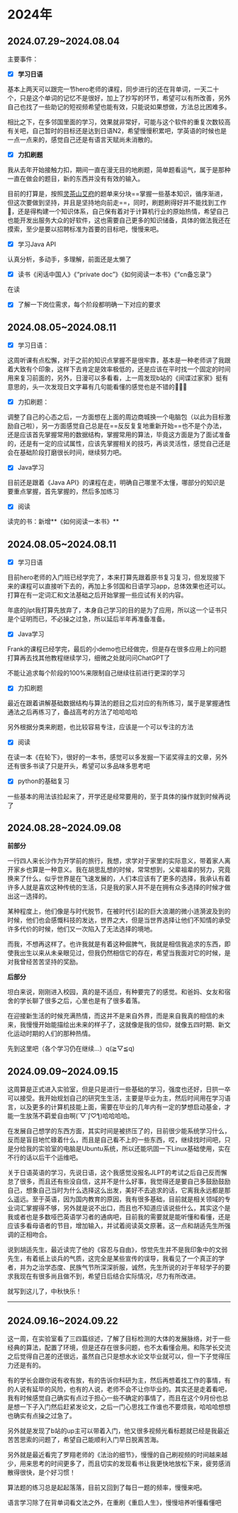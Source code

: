 # 2024年

## 2024.07.29~2024.08.04

主要事件：

- [x] **学习日语**

基本上两天可以跟完一节hero老师的课程，同步进行的还在背单词，一天二十个，只是这个单词的记忆不是很好，加上了抄写的环节，希望可以有所改善，另外自己也找了一些助记的短视频希望也能有效，只能说如果想做，方法总比困难多。

相比之下，在多邻国里面的学习，效果就非常好，可能与这个软件的重复次数较高有关吧，自己暂时的目标还是达到日语N2，希望慢慢积累吧，学英语的时候也是一点一点来的，感觉自己还是有语言天赋尚未消散的。

- [x] **力扣刷题**

我从去年开始接触力扣，期间一直在漫无目的地刷题，简单题看运气，属于是那种一直在做会的题目，新的东西并没有有效的输入。

目前的打算是，按照[灵茶山艾府](https://space.bilibili.com/206214)的题单来分块==掌握一些基本知识，循序渐进，但这次要做到坚持，并且是坚持地向前走==，同时，刷题刷得好并不能找到工作💼，还是得构建一个知识体系，自己保有着对于计算机行业的原始热情，希望自己也能开发出服务大众的好软件，这也需要自己更多的知识储备，具体的做法我还在摸索，至少是要以招聘标准为首要的目标吧，慢慢来吧。

- [x] 学习Java API

认真分析，多动手，多理解，前面还是太懒了

- [x] 读书《闲话中国人》《“private doc”》《如何阅读一本书》《“cn备忘录”》

在读 

- [x] 了解一下岗位需求，每个阶段都明确一下对应的要求



## 2024.08.05~2024.08.11

- [x] 学习日语：

这周听课有点松懈，对于之前的知识点掌握不是很牢靠，基本是一种老师讲了我跟着大致有个印象，这样下去肯定是效率极低的，还是应该在平时找一个固定的时间用来复习前面的，另外，日漫可以多看看，上一周发现b站的《间谍过家家》挺有意思的，头一次发现日文字幕有几句能看懂的感觉也是不错的🤣🤣🤣

- [x] 力扣刷题：

调整了自己的心态之后，一方面想在上面的周边商城换一个电脑包（以此为目标激励自己啦），另一方面感觉自己总是在==反反复复地重新开始==也不是个办法，还是应该首先掌握常用的数据结构，掌握常用的算法，毕竟这方面是为了面试准备的，还是有一定的应试属性，应该先掌握相关的技巧，再谈灵活性，感觉自己还是会在基础阶段打磨很长时间，继续努力吧。

- [x] Java学习

目前还是跟着《Java API》的课程在走，明确自己哪里不太懂，哪部分的知识是要重点掌握，首先掌握的，然后多加练习

- [x] 阅读

读完的书：新增**《如何阅读一本书》**

## 2024.08.05~2024.08.11

- [x] 学习日语

目前hero老师的入门班已经学完了，本来打算先跟着原书复习复习，但发现接下来的课程可以直接听下去的，再加上多邻国和日语学习app，总体效果也还可以。打算在有一定词汇和文法基础之后开始掌握一些应试有关的内容。

年底的jlpt我打算先放弃了，本身自己学习的目的是为了应用，所以这一个证书只是个证明而已，不必操之过急，所以延后半年再准备准备。

- [x] Java学习

Frank的课程已经学完，最后的小demo也已经做完，但是存在很多应用上的问题打算再去找其他教程继续学习，细微之处就问问ChatGPT了

不能让追求每个阶段的100%来限制自己继续往前进行更深的学习

- [x] 力扣刷题

最近在跟着讲解基础数据结构与算法的题目之后对应的有所练习，属于是掌握通性通法之后再练习了，备战高考的方法了哈哈哈哈

另外根据分类来刷题，也比较容易专注，应该是一个可以专注的方法

- [x] 阅读

在读一本《在轮下》，很好的一本书，感觉可以多发掘一下诺奖得主的文章，另外还有很多书读了只是开头，希望可以多品味多思考吧

- [x] python的基础复习

一些基本的用法该捡起来了，开学还是经常要用的，至于具体的操作就到时候再说了

## 2024.08.28~2024.09.08

**前部分**

一行四人来长沙作为开学前的旅行，我想，求学对于家里的实际意义，带着家人离开家乡也算是一种意义。我在胡思乱想的时候，常常想到，父辈祖辈的努力，究竟换来了什么，似乎世界是在飞速发展的，人们本应该有了更多的选择，我承认有着许多人就是喜欢这种传统的生活，只是我的家人并不是在拥有众多选择的时候才做出这一选择的。

某种程度上，他们像是与时代脱节，在被时代引起的巨大浪潮的微小涟漪波及到的时候，他们也会感慨科技的发达，世界之大，但是当世界选择让他们不知情的承受许多代价的时候，他们又一次陷入了无法选择的境地。

而我，不想再这样了。也许我就是有着这种倔脾气，我就是相信我追求的东西，即使我出生以来从未亲眼见过，但我仍然相信它的存在，希望当我面对它的时候，是对我曾经苦苦坚持的奖励。

**后部分**

坦白来说，刚刚进入校园，真的是不适应，有种要完了的感觉。和爸妈、女友和宿舍的学长聊了很多之后，心里也是有了很多着落。

在迎接新生活的时候充满热情，而这并不是来自外界，而是来自我真的相信的未来，我慢慢开始能描绘出未来的样子了，这就像是我的信仰，就像五四时期、新文化运动时期的人们的那种热情。

先到这里吧（各个学习仍在继续...）q(≧▽≦q)

## 2024.09.09~2024.09.15

这周算是正式进入实验室，但是只是进行一些基础的学习，强度也还好，日拱一卒可以接受。我开始规划自己的研究生生活，主要是毕业为主，然后时间用在学习语言，以及更多的计算机技能上面，需要在毕业的几年内有一定的梦想启动基金，才能一生放荡不羁爱自由啊(´▽`ʃ♡ƪ)哈哈哈哈。

在发展自己想学的东西方面，其实时间是被挤压了的，目前很少能系统学习什么，反而是盲目地忙碌着什么，而且是自己看不上的一些东西，哎，继续找时间吧，只是分给我的实验室的电脑是Ubuntu系统，所以还能巩固一下Linux基础使用，实在不行的话以后干个运维吧。

关于日语英语的学习，先说日语，这个我感觉没报名JLPT的考试之后自己反而懈怠了很多，而且还有些没自信，这并不是什么好事，我觉得还是要自己多鼓励鼓励自己，想象自己当时为什么选择这么出发，美好不去追求的话，它离我永远都是那么遥远。至于英语，因为国内教育的原因，我有很多基础，目前就是相关领域的专业词汇掌握得不够，另外就是说不出口，而且也不知道应该说些什么，其实这个是我或者也是多数哑巴英语学习者的通病吧，目前我的需要就是能听懂和看懂，还是应该多看母语者的节目，增加输入，并试着阅读英文原著。这一点和胡适先生所强调的正相吻合。

说到胡适先生，最近读完了他的《容忍与自由》，惊觉先生并不是我印象中的文弱先生，有着纸上谈兵的气质，这完全是某些宣传的误导，我看见了一个真正的学者，并为之治学态度、民族气节所深深折服，诚然，先生所说的对于年轻学子的要求我现在有很多尚且做不到，希望日后结合实际情况，尽力有所改进。

就写到这儿了，中秋快乐！

---

## 2024.09.16~2024.09.22

这一周，在实验室看了三四篇综述，了解了目标检测的大体的发展脉络，对于一些经典的算法，配置了环境，但是还存在很多问题，也不太看懂会用。和陈学长交流之后觉得自己差的还很远，虽然自己只是想水水论文毕业就可以，但一下子觉得压力还是有的。

有的学长会跟你说有收有放，有的告诉你科研为主，然后再想着找工作的事情，有的人说有延毕的风险，也有的人说，老师不会不让你毕业的。其实还是走着看吧，我有时候感觉自己确实有点过于担心一些不确定的事情了，而且在这个9月份也总是想一下子入门然后赶紧发论文，之后一门心思找工作谁也不要烦我，哈哈哈想想也确实有点操之过急了。

另外就是发现了b站的up主可以带着入门，他又很多视频光看标题就已经是我最近苦苦思索的问题了，希望自己能顺利入门早日脱离苦海。



另外就是最近看完了罗翔老师的《法治的细节》，慢慢的自己刷视频的时间越来越少，用来思考的时间更多了，而且切实的发现看书让我更快地放松下来，疲劳感消散得很快，是个好习惯！

算法题的练习总是起起落落，目前又回到了每日一题的频率，慢慢来吧。

语言学习除了在背单词看文法之外，在重刷《重启人生》，慢慢培养听懂看懂吧
